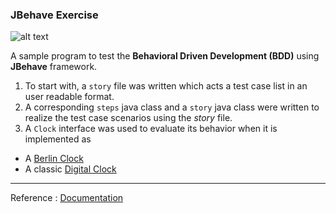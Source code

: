 ### JBehave Exercise 

![alt text](https://jbehave.org/images/jbehave-logo.png)

A sample program to test the **Behavioral Driven Development (BDD)** using **JBehave** framework. 

1.  To start with, a `story` file was written which acts a test case list in an user readable format.
2. A corresponding `steps` java class and a `story` java class were written to realize the test case scenarios using the _story_ file.
3. A `Clock` interface was used to evaluate its behavior when it is implemented as 
  * A [Berlin Clock](https://en.wikipedia.org/wiki/Mengenlehreuhr)
  * A classic [Digital Clock](https://en.wikipedia.org/wiki/Digital_clock)

***
Reference : [Documentation](https://jbehave.org/)